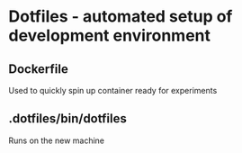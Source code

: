 # Dotfiles - automated setup of development environment

## Dockerfile
Used to quickly spin up container ready for experiments

## .dotfiles/bin/dotfiles
Runs on the new machine

